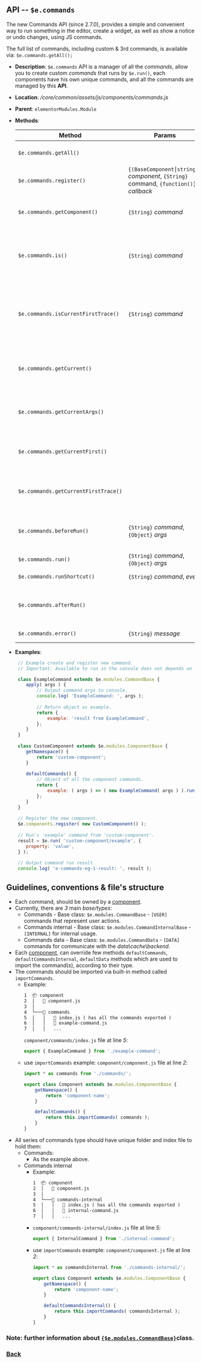 ## API --  `$e.commands`
The new Commands API (since 2.7.0), provides a simple and convenient way to run something in the editor, create a widget, as well as show a notice or undo changes, using JS commands.

The full list of commands, including custom & 3rd commands, is available via: `$e.commands.getAll();`

*  **Description**: `$e.commands` API is a manager of all the _commands_, allow you to create custom _commands_ that runs by `$e.run()`, each components have his own unique commands, and all the commands are managed by this **API**.

*  **Location**: */core/common/assets/js/components/commands.js*

*  **Parent**: `elementorModules.Module`


*  **Methods**:

    | Method                               | Params                                                                                | Returns                            | Description                                                                         |
    |--------------------------------------|---------------------------------------------------------------------------------------|------------------------------------|-------------------------------------------------------------------------------------|
    | `$e.commands.getAll()`               |                                                                                       |  `{String[]}`                      | Receive all loaded commands.
    | `$e.commands.register()`             | `{(BaseComponent⎮string)}` *component*, `{String}` command, `{function()}` *callback* | `{Commands}` *$e.commands*         | Register new command.
    | `$e.commands.getComponent()`         | `{String}` *command*                                                                  | `{BaseComponent)`                  | Receive Component of the command.
    | `$e.commands.is()`                   | `{String}` *command*                                                                  | `{Boolean}`                        | Checks if current running command is the same parameter command.
    | `$e.commands.isCurrentFirstTrace()`  | `{String}` *command*                                                                  | `{Boolean}`                        | Checks if parameter command is the first command in trace that currently running.  
    | `$e.commands.getCurrent()`           |                                                                                       | `{Object}`                         | Receive currently running components and its commands.
    | `$e.commands.getCurrentArgs()`       |                                                                                       | `{Object}`                         | Receive currently running command args.
    | `$e.commands.getCurrentFirst()`      |                                                                                       | `{String}`                         | Receive first command that currently running.
    | `$e.commands.getCurrentFirstTrace()` |                                                                                       | `{Object}`                         | Receive first command in trace that currently running.
    | `$e.commands.beforeRun()`            | `{String}` *command*, `{Object}` *args*                                               | `{Boolean}` *dependency result*    | Method fired before the command runs.
    | `$e.commands.run()`                  | `{String}` *command*, `{Object}` *args*                                               | `{}` *results*                     | Runs a command.
    | `$e.commands.runShortcut()`          | `{String}` *command*, *event*                                                         | `{}` *results*                     | Run shortcut.
    | `$e.commands.afterRun()`             |                                                                                       |                                    | Method fired after the command runs.
    | `$e.commands.error()`                | `{String}` *message*                                                                  |                                    | Throws error.

*  **Examples**:
    ```javascript
     // Example create and register new command.
     // Important: Available to run in the console does not depends on anything else.

     class ExampleCommand extends $e.modules.CommandBase {
        apply( args ) {
            // Output command args to console.
            console.log( 'ExampleCommand: ', args );
     
            // Return object as example.
            return {
                example: 'result from ExampleCommand',
            };
        }
     }
     
     class CustomComponent extends $e.modules.ComponentBase {
        getNamespace() {
            return 'custom-component';
        }
     
        defaultCommands() {
            // Object of all the component commands.
            return {
                example: ( args ) => ( new ExampleCommand( args ) ).run(),
            };
        }
     }
     
     // Register the new component.
     $e.components.register( new CustomComponent() );
     
     // Run's 'example' command from 'custom-component'.
     result = $e.run( 'custom-component/example', {
        property: 'value',
     } );
     
     // Output command run result.
     console.log( 'e-commands-eg-1-result: ', result );
    ```
## Guidelines, conventions & file's structure
  * Each command, should be owned by a [component](../core/components.md#guidelines-conventions--files-structure).
  * Currently, there are _3_ main *base/types*: 
    * Commands - Base class: `$e.modules.CommandBase` - `[USER]` commands that represent user actions.
    * Commands internal - Base class:  `$e.modules.CommandInternalBase` - `[INTERNAL]` for internal usage.
    * Commands data - Base class: `$e.modules.CommandData` - `[DATA]` commands for communicate with the _data\cache\backend_.
  * Each [component](../core/components.md#guidelines-conventions--files-structure), can override few methods `defaultCommands`, `defaultCommandsInternal`, `defaultData` 
  methods which are used to import the command(s), according to their type.
  * The commands should be imported via built-in method called `importCommands`.
    * Example:
        ```html class:"lineNo"
        1  📦 component
        2  │   📜 component.js
        3  │
        4  └───📂 commands
        5  │   │   📜 index.js ( has all the commands exported )
        6  │   │   📜 example-command.js
        7  │   │   ...
        ```
        `component/commands/index.js` file at line *5*:
        ```javascript
        export { ExampleCommand } from './example-command';
        ```
    * use `importCommands` example: `component/component.js` file at line *2*:
        ```javascript
        import * as commands from './commands/';

        export class Component extends $e.modules.ComponentBase {
            getNamespace() {
                return 'component-name';
            }

            defaultCommands() {
                return this.importCommands( commands );
            }
        }
        ```
  * All series of commands type should have unique folder and index file to hold them:
    * Commands:
        * As the example above.
    * Commands internal
        * Example:
            ```html class:"lineNo"
            1  📦 component
            2  │   📜 component.js
            3  │
            4  └───📂 commands-internal
            5  │   │   📜 index.js ( has all the commands exported )
            6  │   │   📜 internal-command.js
            7  │   │   ...
            ```
        * `component/commands-internal/index.js` file at line *5*:
            ```javascript
            export { InternalCommand } from './internal-command';
            ```
        * use `importCommands` example: `component/component.js` file at line *2*:
            ```javascript
            import * as commandsInternal from './commands-internal/';
    
            export class Component extends $e.modules.ComponentBase {
                getNamespace() {
                    return 'component-name';
                }
    
                defaultCommandsInternal() {
                    return this.importCommands( commandsInternal );
                }
            }
            ```
### **Note:** further information about [`{$e.modules.CommandBase}`](../modules/command-base.full.md)**class**.

### [Back](../index.md) 
